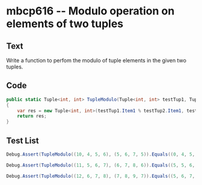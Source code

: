# mbcp616 -- Modulo operation on elements of two tuples

## Text

Write a function to perfom the modulo of tuple elements in the given two tuples.

## Code

```csharp
public static Tuple<int, int> TupleModulo(Tuple<int, int> testTup1, Tuple<int, int> testTup2) 
{
    var res = new Tuple<int, int>(testTup1.Item1 % testTup2.Item1, testTup1.Item2 % testTup2.Item2);
    return res;
}
```

## Test List

```csharp
Debug.Assert(TupleModulo((10, 4, 5, 6), (5, 6, 7, 5)).Equals((0, 4, 5, 1)));
```

```csharp
Debug.Assert(TupleModulo((11, 5, 6, 7), (6, 7, 8, 6)).Equals((5, 5, 6, 1)));
```

```csharp
Debug.Assert(TupleModulo((12, 6, 7, 8), (7, 8, 9, 7)).Equals((5, 6, 7, 1)));
```
